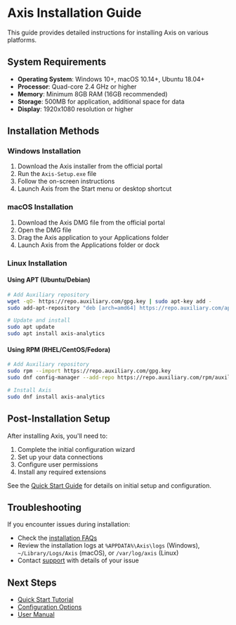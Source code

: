# Axis Installation Guide

This guide provides detailed instructions for installing Axis on various platforms.

## System Requirements

- **Operating System**: Windows 10+, macOS 10.14+, Ubuntu 18.04+
- **Processor**: Quad-core 2.4 GHz or higher
- **Memory**: Minimum 8GB RAM (16GB recommended)
- **Storage**: 500MB for application, additional space for data
- **Display**: 1920x1080 resolution or higher

## Installation Methods

### Windows Installation

1. Download the Axis installer from the official portal
2. Run the `Axis-Setup.exe` file
3. Follow the on-screen instructions
4. Launch Axis from the Start menu or desktop shortcut

### macOS Installation

1. Download the Axis DMG file from the official portal
2. Open the DMG file
3. Drag the Axis application to your Applications folder
4. Launch Axis from the Applications folder or dock

### Linux Installation

#### Using APT (Ubuntu/Debian)

```bash
# Add Auxiliary repository
wget -qO- https://repo.auxiliary.com/gpg.key | sudo apt-key add -
sudo add-apt-repository "deb [arch=amd64] https://repo.auxiliary.com/apt stable main"

# Update and install
sudo apt update
sudo apt install axis-analytics
```

#### Using RPM (RHEL/CentOS/Fedora)

```bash
# Add Auxiliary repository
sudo rpm --import https://repo.auxiliary.com/gpg.key
sudo dnf config-manager --add-repo https://repo.auxiliary.com/rpm/auxiliary.repo

# Install Axis
sudo dnf install axis-analytics
```

## Post-Installation Setup

After installing Axis, you'll need to:

1. Complete the initial configuration wizard
2. Set up your data connections
3. Configure user permissions
4. Install any required extensions

See the [Quick Start Guide](quickstart.md) for details on initial setup and configuration.

## Troubleshooting

If you encounter issues during installation:

- Check the [installation FAQs](faq.md#installation)
- Review the installation logs at `%APPDATA%\Axis\logs` (Windows), `~/Library/Logs/Axis` (macOS), or `/var/log/axis` (Linux)
- Contact [support](mailto:axis-support@auxiliary.com) with details of your issue

## Next Steps

- [Quick Start Tutorial](quickstart.md)
- [Configuration Options](configuration.md)
- [User Manual](user-manual.md)
